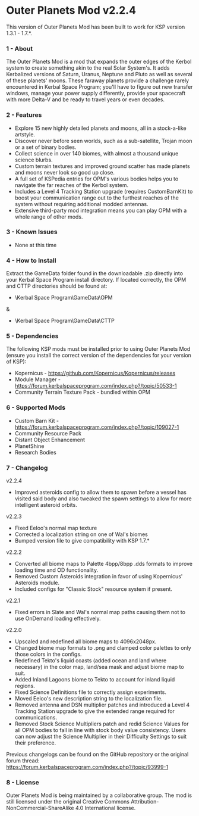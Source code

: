 # Outer Planets Mod v2.2.4

This version of Outer Planets Mod has been built to work for KSP version 1.3.1 - 1.7.*.

### 1 - About

The Outer Planets Mod is a mod that expands the outer edges of the Kerbol system to create something akin to the real Solar System's. It adds Kerbalized versions of Saturn, Uranus, Neptune and Pluto as well as several of these planets' moons. These faraway planets provide a challenge rarely encountered in Kerbal Space Program; you'll have to figure out new transfer windows, manage your power supply differently, provide your spacecraft with more Delta-V and be ready to travel years or even decades.

### 2 - Features

* Explore 15 new highly detailed planets and moons, all in a stock-a-like artstyle.
* Discover never before seen worlds, such as a sub-satellite, Trojan moon or a set of binary bodies.
* Collect science in over 140 biomes, with almost a thousand unique science blurbs.
* Custom terrain textures and improved ground scatter has made planets and moons never look so good up close.
* A full set of KSPedia entries for OPM's various bodies helps you to navigate the far reaches of the Kerbol system.
* Includes a Level 4 Tracking Station upgrade (requires CustomBarnKit) to boost your communication range out to the furthest reaches of the system without requiring additional modded antennas.
* Extensive third-party mod integration means you can play OPM with a whole range of other mods.

### 3 - Known Issues

* None at this time

### 4 - How to Install

Extract the GameData folder found in the downloadable .zip directly into your Kerbal Space Program install directory. If located correctly, the OPM and CTTP directories should be found at:

* \Kerbal Space Program\GameData\OPM

&

* \Kerbal Space Program\GameData\CTTP

### 5 - Dependencies

The following KSP mods must be installed prior to using Outer Planets Mod (ensure you install the correct version of the dependencies for your version of KSP):

* Kopernicus - https://github.com/Kopernicus/Kopernicus/releases
* Module Manager - https://forum.kerbalspaceprogram.com/index.php?/topic/50533-1
* Community Terrain Texture Pack - bundled within OPM

### 6 - Supported Mods

* Custom Barn Kit - https://forum.kerbalspaceprogram.com/index.php?/topic/109027-1
* Community Resource Pack
* Distant Object Enhancement
* PlanetShine
* Research Bodies

### 7 - Changelog

v2.2.4

* Improved asteroids config to allow them to spawn before a vessel has visited said body and also tweaked the spawn settings to allow for more intelligent asteroid orbits.

v2.2.3

* Fixed Eeloo's normal map texture
* Corrected a localization string on one of Wal's biomes
* Bumped version file to give compatibility with KSP 1.7.*

v2.2.2

* Converted all biome maps to Palette 4bpp/8bpp .dds formats to improve loading time and OD functionality.
* Removed Custom Asteroids integration in favor of using Kopernicus' Asteroids module.
* Included configs for "Classic Stock" resource system if present.

v2.2.1

* Fixed errors in Slate and Wal's normal map paths causing them not to use OnDemand loading effectively.

v2.2.0

* Upscaled and redefined all biome maps to 4096x2048px.
* Changed biome map formats to .png and clamped color palettes to only those colors in the configs.
* Redefined Tekto's liquid coasts (added ocean and land where necessary) in the color map, land/sea mask and adjust biome map to suit.
* Added Inland Lagoons biome to Tekto to account for inland liquid regions.
* Fixed Science Definitions file to correctly assign experiments.
* Moved Eeloo's new description string to the localization file.
* Removed antenna and DSN multiplier patches and introduced a Level 4 Tracking Station upgrade to give the extended range required for communications.
* Removed Stock Science Multipliers patch and redid Science Values for all OPM bodies to fall in line with stock body value consistency. Users can now adjust the Science Multiplier in their Difficulty Settings to suit their preference.

Previous changelogs can be found on the GitHub repository or the original forum thread: https://forum.kerbalspaceprogram.com/index.php?/topic/93999-1

### 8 - License

Outer Planets Mod is being maintained by a collaborative group. The mod is still licensed under the original Creative Commons Attribution-NonCommercial-ShareAlike 4.0 International license.
